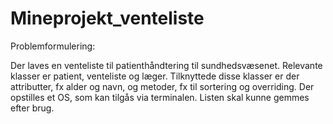 # Mineprojekt_venteliste

Problemformulering:

Der laves en venteliste til patienthåndtering til sundhedsvæsenet. 
Relevante klasser er patient, venteliste og læger. 
Tilknyttede disse klasser er der attributter, fx alder og navn, og metoder, fx til sortering og overriding.
Der opstilles et OS, som kan tilgås via terminalen.
Listen skal kunne gemmes efter brug. 

